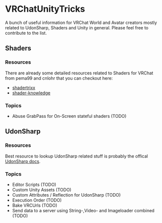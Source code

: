 # VRChatUnityTricks
A bunch of useful information for VRChat World and Avatar creators mostly related to UdonSharp, Shaders and Unity in general.
Please feel free to contribute to the list.

## Shaders
### Resources
There are already some detailed resources related to Shaders for VRChat from pema99 and cnlohr that you can checkout here:
* [shadertrixx](https://github.com/cnlohr/shadertrixx)
* [shader-knowledge](https://github.com/pema99/shader-knowledge)
### Topics
* Abuse GrabPass for On-Screen stateful shaders (TODO)

## UdonSharp
### Resources
Best resource to lookup UdonSharp related stuff is probably the offical [UdonSharp docs](https://udonsharp.docs.vrchat.com/).
### Topics
* Editor Scripts (TODO)
* Custom Unity Assets (TODO)
* Custom Attributes / Reflection for UdonSharp (TODO)
* Execution Order (TODO)
* Bake VRCUrls (TODO)
* Send data to a server using String-,Video- and Imageloader combined (TODO) 
